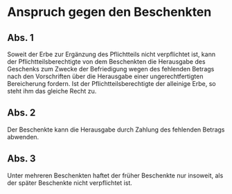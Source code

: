 # Anspruch gegen den Beschenkten



## Abs. 1

 Soweit der Erbe zur Ergänzung des Pflichtteils nicht verpflichtet ist, kann der Pflichtteilsberechtigte von dem Beschenkten die Herausgabe des Geschenks zum Zwecke der Befriedigung wegen des fehlenden Betrags nach den Vorschriften über die Herausgabe einer ungerechtfertigten Bereicherung fordern. Ist der Pflichtteilsberechtigte der alleinige Erbe, so steht ihm das gleiche Recht zu.

## Abs. 2

 Der Beschenkte kann die Herausgabe durch Zahlung des fehlenden Betrags abwenden.

## Abs. 3

 Unter mehreren Beschenkten haftet der früher Beschenkte nur insoweit, als der später Beschenkte nicht verpflichtet ist. 

